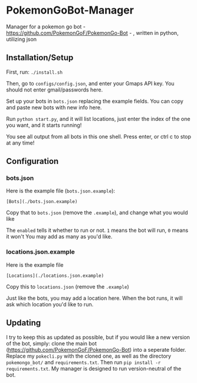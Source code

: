 # PokemonGoBot-Manager

Manager for a pokemon go bot - https://github.com/PokemonGoF/PokemonGo-Bot - , written in python, utilizing json

## Installation/Setup
First, run:  `./install.sh`

Then, go to `configs/config.json`, and enter your Gmaps API key. You should not enter gmail/passwords here.

Set up your bots in `bots.json` replacing the example fields. You can copy and paste new bots with new info here.

Run `python start.py`, and it will list locations, just enter the index of the one you want, and it starts running!

You see all output from all bots in this one shell. Press enter, or ctrl c to stop at any time!



## Configuration

### bots.json

Here is the example file (`bots.json.example`):
```
[Bots](./bots.json.example)
```

Copy that to `bots.json` (remove the `.example`), and change what you would like

The `enabled` tells it whether to run or not. `1` means the bot will run, `0` means it won't
You may add as many as you'd like.

### locations.json.example
Here is the example file
```
[Locations](./locations.json.example)
```
Copy this to `locations.json` (remove the `.example`)

Just like the bots, you may add a location here.
When the bot runs, it will ask which location you'd like to run.


## Updating

I try to keep this as updated as possible, but if you would like a new version of the bot, simply:
clone the main bot (https://github.com/PokemonGoF/PokemonGo-Bot) into a seperate folder.
Replace my `pokecli.py` with the cloned one, as well as the directory `pokemongo_bot/` and `requirements.txt`. Then run `pip install -r requirements.txt`. My manager is designed to run version-neutral of the bot.
